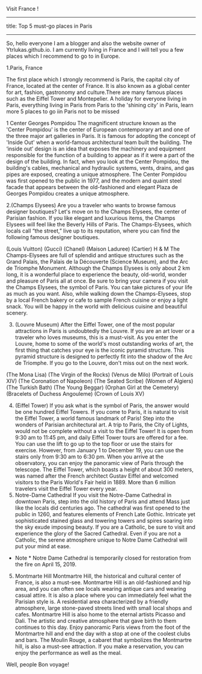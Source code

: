 Visit France !


---
title: Top 5 must-go places in Paris


---

So, hello everyone I am a blogger and also the website owner of Ytrlukas.github.io. I am currently living in France and I will tell you a few places which I recommend to go to in Europe. 

1.Paris, France

The first place which I strongly recommend is Paris, the capital city of France, located at the center of France. It is also known as a global center for art, fashion, gastronomy and culture.There are many famous places such as the Eiffel Tower and Montepelier. 
A holiday for everyone living in Paris, everything living in Paris from Paris to the 'shining city' in Paris, learn more
5 places to go iin Paris not to be missed
 
 
1 Center Georges Pompidou
The magnificent structure known as the 'Center Pompidou' is the center of European contemporary art and one of the three major art galleries in Paris. It is famous for adopting the concept of 'Inside Out' when a world-famous architectural team built the building. The ‘inside out’ design is an idea that exposes the machinery and equipment responsible for the function of a building to appear as if it were a part of the design of the building. In fact, when you look at the Center Pompidou, the building's cables, mechanical and hydraulic systems, vents, drains, and gas pipes are exposed, creating a unique atmosphere. The Center Pompidou was first opened to the public in 1977, and the modern and quaint steel facade that appears between the old-fashioned and elegant Plaza de Georges Pompidou creates a unique atmosphere.
 

2.(Champs Elysees)
Are you a traveler who wants to browse famous designer boutiques? Let's move on to the Champs Elysees, the center of Parisian fashion. If you like elegant and luxurious items, the Champs Elysees will feel like the Beverly Hills of Paris. The Champs-Elysees, which locals call “the street,” live up to its reputation, where you can find the following famous designer boutiques.
 
(Louis Vuitton)
(Gucci)
(Chanel)
(Maison Laduree)
(Cartier)
H & M
The Champs-Elysees are full of splendid and antique structures such as the Grand Palais, the Palais de la Découverte (Science Museum), and the Arc de Triomphe Monument. Although the Champs Elysees is only about 2 km long, it is a wonderful place to experience the beauty, old-world, wonder and pleasure of Paris all at once. Be sure to bring your camera if you visit the Champs Elysees, the symbol of Paris. You can take pictures of your life as much as you want. Also, while walking down the Champs-Elysees, stop by a local French bakery or cafe to sample French cuisine or enjoy a light snack. You will be happy in the world with delicious cuisine and beautiful scenery.
 

 
3. (Louvre Museum)
After the Eiffel Tower, one of the most popular attractions in Paris is undoubtedly the Louvre. If you are an art lover or a traveler who loves museums, this is a must-visit. As you enter the Louvre, home to some of the world's most outstanding works of art, the first thing that catches your eye is the iconic pyramid structure. This pyramid structure is designed to perfectly fit into the shadow of the Arc de Triomphe. If you go to the Louvre, don't miss out on the next work.
 
(The Mona Lisa)
(The Virgin of the Rocks)
(Venus de Milo)
 (Portrait of Louis XIV)
(The Coronation of Napoleon)
(The Seated Scribe)
(Women of Algiers)
(The Turkish Bath)
(The Young Beggar)
(Orphan Girl at the Cemetery)
(Bracelets of Duchess Angouleme)
(Crown of Louis XV)
 
 
 

4. (Eiffel Tower)
If you ask what is the symbol of Paris, the answer would be one hundred Eiffel Towers. If you come to Paris, it is natural to visit the Eiffel Tower, a world famous landmark of Paris! Step into the wonders of Parisian architectural art. A trip to Paris, the City of Lights, would not be complete without a visit to the Eiffel Tower! It is open from 9:30 am to 11:45 pm, and daily Eiffel Tower tours are offered for a fee. You can use the lift to go up to the top floor or use the stairs for exercise. However, from January 1 to December 19, you can use the stairs only from 9:30 am to 6:30 pm. When you arrive at the observatory, you can enjoy the panoramic view of Paris through the telescope.  The Eiffel Tower, which boasts a height of about 300 meters, was named after the French architect Gustav Eiffel and welcomed visitors to the Paris World's Fair held in 1889. More than 6 million travelers visit the Eiffel Tower every year.
5. Notre-Dame Cathedral
If you visit the Notre-Dame Cathedral in downtown Paris, step into the old history of Paris and attend Mass just like the locals did centuries ago. The cathedral was first opened to the public in 1260, and features elements of French Late Gothic. Intricate yet sophisticated stained glass and towering towers and spires soaring into the sky exude imposing beauty.
If you are a Catholic, be sure to visit and experience the glory of the Sacred Cathedral. Even if you are not a Catholic, the serene atmosphere unique to Notre Dame Cathedral will put your mind at ease.
* Note * Notre Dame Cathedral is temporarily closed for restoration from the fire on April 15, 2019.

 
5. Montmarte Hill
Montmartre Hill, the historical and cultural center of France, is also a must-see. Montmartre Hill is an old-fashioned and hip area, and you can often see locals wearing antique cars and wearing casual attire. It is also a place where you can immediately feel what the Parisian style is. A residential area characterized by a friendly atmosphere, large stone-paved streets lined with small local shops and cafes.
Montmartre Hill is also home to the eternal artists Picasso and Dali. The artistic and creative atmosphere that gave birth to them continues to this day. Enjoy panoramic Paris views from the foot of the Montmartre hill and end the day with a stop at one of the coolest clubs and bars. The Moulin Rouge, a cabaret that symbolizes the Montmartre hill, is also a must-see attraction. If you make a reservation, you can enjoy the performance as well as the meal.

Well, people Bon voyage!
